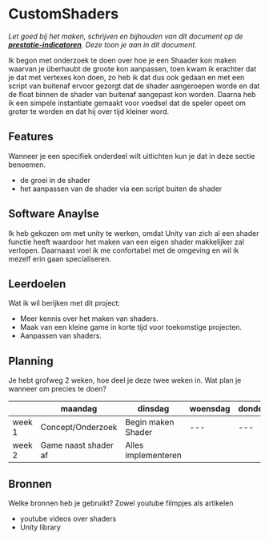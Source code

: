# CustomShaders
*Let goed bij het maken, schrijven en bijhouden van dit document op de **[prestatie-indicatoren](https://drive.google.com/drive/folders/1y8l0Zr4E8b6gYJui_pSzQaoWr-gEr6JN?usp=sharing)**. Deze toon je aan in dit document.*

Ik begon met onderzoek te doen over hoe je een Shaader kon maken waarvan je überhaubt de groote kon aanpassen, toen kwam ik erachter dat je dat met vertexes kon doen, zo heb ik dat dus ook gedaan en met een script van buitenaf ervoor gezorgt dat de shader aangeroepen worde en dat de float binnen de shader van buitenaf aangepast kon worden. Daarna heb ik een simpele instantiate gemaakt voor voedsel dat de speler opeet om groter te worden en dat hij over tijd kleiner word.

## Features
Wanneer je een specifiek onderdeel wilt uitlichten kun je dat in deze sectie benoemen.

- de groei in de shader
- het aanpassen van de shader via een script buiten de shader

## Software Anaylse 
Ik heb gekozen om met unity te werken, omdat Unity van zich al een shader functie heeft waardoor het maken van een eigen shader makkelijker zal verlopen. Daarnaast voel ik me confortabel met de omgeving en wil ik mezelf erin gaan specialiseren.

## Leerdoelen 
Wat ik wil berijken met dit project:
- Meer kennis over het maken van shaders.
- Maak van een kleine game in korte tijd voor toekomstige projecten.
- Aanpassen van shaders.

## Planning 
Je hebt grofweg 2 weken, hoe deel je deze twee weken in. Wat plan je wanneer om precies te doen?

| | maandag | dinsdag | woensdag | donderdag | vrijdag |
| --- | --- | --- | --- | --- | --- |
|week 1 | Concept/Onderzoek | Begin maken Shader |---| --- | 
|week 2 | Game naast shader af | Alles implementeren |

## Bronnen
Welke bronnen heb je gebruikt? Zowel youtube filmpjes als artikelen

- youtube videos over shaders
- Unity library
